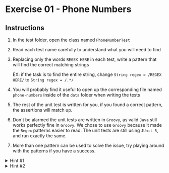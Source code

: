 # Exercise 01 - Phone Numbers

## Instructions
1. In the test folder, open the class named `PhoneNumberTest`
2. Read each test name carefully to understand what you will need to find
3. Replacing only the words `REGEX HERE` in each test, write a pattern that will find the correct matching strings
    
    EX: if the task is to find the entire string, change `String regex = /REGEX HERE/` to `String regex = /.*/` 

4. You will probably find it useful to open up the corresponding file named `phone-numbers` inside of the `data` folder when writing the tests
5. The rest of the unit test is written for you, if you found a correct pattern, the assertions will match up.
5. Don't be alarmed the unit tests are written in `Groovy`, as valid `Java` still works perfectly fine in `Groovy`.  We chose to use `Groovy` because it made the `Regex` patterns easier to read.  The unit tests are still using `JUnit 5`, and run exactly the same.
6. More than one pattern can be used to solve the issue, try playing around with the patterns if you have a success.

<details>
<summary>Hint #1</summary>
There's seven valid area codes for the Twin Cities, the only ones in the file are `612`, and `651`
</details>

<details>
<summary>Hint #2</summary>
If the count for the Twin Cities area codes is off, try using a break point to see what's getting returned.  Are you being specific enough?
</details>